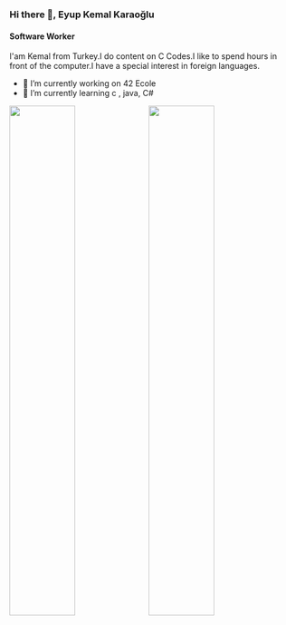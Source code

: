 ### Hi there 👋, Eyup Kemal Karaoğlu
#### Software Worker
I'am Kemal from Turkey.I do content on C Codes.I like to spend hours in front of the computer.I have a special interest in foreign languages.

- 🔭 I’m currently working on 42 Ecole  
- 🌱 I’m currently learning c , java, C#


 <img width="48%" src="https://github-readme-stats.vercel.app/api?username=eyupkemal&show_icons=true&theme=tokyonight" /> <img width="48%" src="https://github-readme-streak-stats.herokuapp.com/?user=eyupkemal&theme=tokyonight" />
